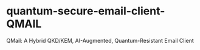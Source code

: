 # quantum-secure-email-client-QMAIL
QMail: A Hybrid QKD/KEM, AI-Augmented, Quantum-Resistant Email Client
